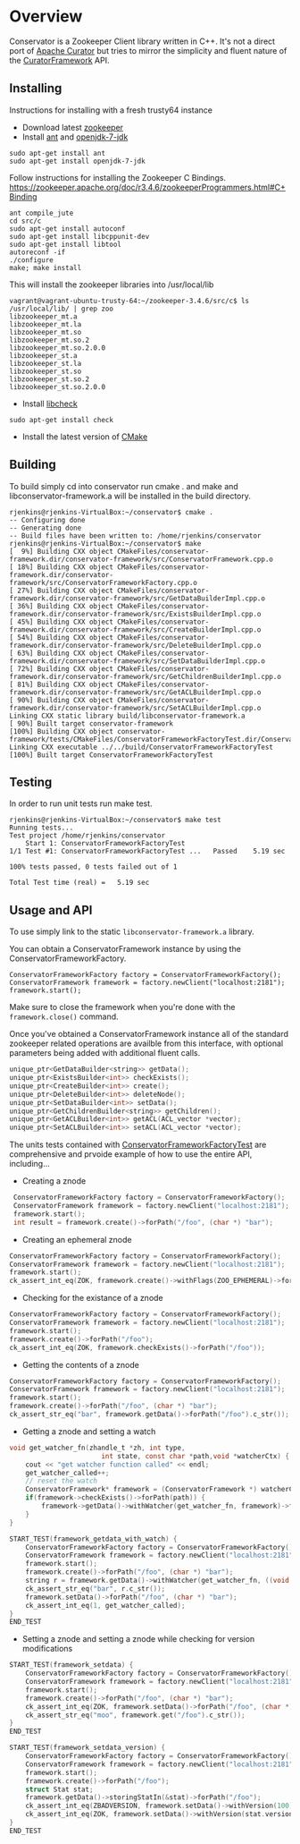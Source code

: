 # Overview

Conservator is a Zookeeper Client library written in C++. It's not a direct port of [Apache Curator](http://curator.apache.org/) but tries to mirror the simplicity and fluent nature of the [CuratorFramework](http://curator.apache.org/apidocs/) API.  

## Installing

Instructions for installing with a fresh trusty64 instance

* Download latest [zookeeper](https://zookeeper.apache.org/)
* Install [ant](http://ant.apache.org/) and [openjdk-7-jdk](http://openjdk.java.net/)

```
sudo apt-get install ant
sudo apt-get install openjdk-7-jdk
```

Follow instructions for installing the Zookeeper C Bindings. https://zookeeper.apache.org/doc/r3.4.6/zookeeperProgrammers.html#C+Binding

```
ant compile_jute
cd src/c
sudo apt-get install autoconf
sudo apt-get install libcppunit-dev
sudo apt-get install libtool
autoreconf -if
./configure
make; make install
```
This will install the zookeeper libraries into /usr/local/lib
```
vagrant@vagrant-ubuntu-trusty-64:~/zookeeper-3.4.6/src/c$ ls /usr/local/lib/ | grep zoo
libzookeeper_mt.a
libzookeeper_mt.la
libzookeeper_mt.so
libzookeeper_mt.so.2
libzookeeper_mt.so.2.0.0
libzookeeper_st.a
libzookeeper_st.la
libzookeeper_st.so
libzookeeper_st.so.2
libzookeeper_st.so.2.0.0
```
* Install [libcheck](http://check.sourceforge.net/)
```
sudo apt-get install check
```
* Install the latest version of [CMake](http://www.cmake.org/download/)

## Building

To build simply cd into conservator run cmake . and make and libconservator-framework.a will be installed in the build directory.
```
rjenkins@rjenkins-VirtualBox:~/conservator$ cmake .
-- Configuring done
-- Generating done
-- Build files have been written to: /home/rjenkins/conservator
rjenkins@rjenkins-VirtualBox:~/conservator$ make
[  9%] Building CXX object CMakeFiles/conservator-framework.dir/conservator-framework/src/ConservatorFramework.cpp.o
[ 18%] Building CXX object CMakeFiles/conservator-framework.dir/conservator-framework/src/ConservatorFrameworkFactory.cpp.o
[ 27%] Building CXX object CMakeFiles/conservator-framework.dir/conservator-framework/src/GetDataBuilderImpl.cpp.o
[ 36%] Building CXX object CMakeFiles/conservator-framework.dir/conservator-framework/src/ExistsBuilderImpl.cpp.o
[ 45%] Building CXX object CMakeFiles/conservator-framework.dir/conservator-framework/src/CreateBuilderImpl.cpp.o
[ 54%] Building CXX object CMakeFiles/conservator-framework.dir/conservator-framework/src/DeleteBuilderImpl.cpp.o
[ 63%] Building CXX object CMakeFiles/conservator-framework.dir/conservator-framework/src/SetDataBuilderImpl.cpp.o
[ 72%] Building CXX object CMakeFiles/conservator-framework.dir/conservator-framework/src/GetChildrenBuilderImpl.cpp.o
[ 81%] Building CXX object CMakeFiles/conservator-framework.dir/conservator-framework/src/GetACLBuilderImpl.cpp.o
[ 90%] Building CXX object CMakeFiles/conservator-framework.dir/conservator-framework/src/SetACLBuilderImpl.cpp.o
Linking CXX static library build/libconservator-framework.a
[ 90%] Built target conservator-framework
[100%] Building CXX object conservator-framework/tests/CMakeFiles/ConservatorFrameworkFactoryTest.dir/ConservatorFrameworkFactoryTest.cpp.o
Linking CXX executable ../../build/ConservatorFrameworkFactoryTest
[100%] Built target ConservatorFrameworkFactoryTest
```

## Testing

In order to run unit tests run make test.
```
rjenkins@rjenkins-VirtualBox:~/conservator$ make test
Running tests...
Test project /home/rjenkins/conservator
    Start 1: ConservatorFrameworkFactoryTest
1/1 Test #1: ConservatorFrameworkFactoryTest ...   Passed    5.19 sec

100% tests passed, 0 tests failed out of 1

Total Test time (real) =   5.19 sec
```

## Usage and API

To use simply link to the static ```libconservator-framework.a``` library. 

You can obtain a ConservatorFramework instance by using the ConservatorFrameworkFactory.

```
ConservatorFrameworkFactory factory = ConservatorFrameworkFactory();
ConservatorFramework framework = factory.newClient("localhost:2181");
framework.start();
```

Make sure to close the framework when you're done with the ```framework.close()``` command.

Once you've obtained a ConservatorFramework instance all of the standard zookeeper related operations are availble from this interface, with optional parameters being added with additional fluent calls.

```c++
unique_ptr<GetDataBuilder<string>> getData();
unique_ptr<ExistsBuilder<int>> checkExists();
unique_ptr<CreateBuilder<int>> create();
unique_ptr<DeleteBuilder<int>> deleteNode();
unique_ptr<SetDataBuilder<int>> setData();
unique_ptr<GetChildrenBuilder<string>> getChildren();
unique_ptr<GetACLBuilder<int>> getACL(ACL_vector *vector);
unique_ptr<SetACLBuilder<int>> setACL(ACL_vector *vector);
```

The units tests contained with [ConservatorFrameworkFactoryTest](https://github.com/rjenkins/conservator/blob/master/conservator-framework/tests/ConservatorFrameworkFactoryTest.cpp) are comprehensive and prvoide example of how to use the entire API, including...

* Creating a znode
```c
 ConservatorFrameworkFactory factory = ConservatorFrameworkFactory();
 ConservatorFramework framework = factory.newClient("localhost:2181");
 framework.start();
 int result = framework.create()->forPath("/foo", (char *) "bar");
```

* Creating an ephemeral znode
```c
ConservatorFrameworkFactory factory = ConservatorFrameworkFactory();
ConservatorFramework framework = factory.newClient("localhost:2181");
framework.start();
ck_assert_int_eq(ZOK, framework.create()->withFlags(ZOO_EPHEMERAL)->forPath("/foo"));
```

* Checking for the existance of a znode
```c
ConservatorFrameworkFactory factory = ConservatorFrameworkFactory();
ConservatorFramework framework = factory.newClient("localhost:2181");
framework.start();
framework.create()->forPath("/foo");
ck_assert_int_eq(ZOK, framework.checkExists()->forPath("/foo"));
```

* Getting the contents of a znode 
```c
ConservatorFrameworkFactory factory = ConservatorFrameworkFactory();
ConservatorFramework framework = factory.newClient("localhost:2181");
framework.start();
framework.create()->forPath("/foo", (char *) "bar");
ck_assert_str_eq("bar", framework.getData()->forPath("/foo").c_str());
```

* Getting a znode and setting a watch
```c
void get_watcher_fn(zhandle_t *zh, int type,
                       int state, const char *path,void *watcherCtx) {
    cout << "get watcher function called" << endl;
    get_watcher_called++;
    // reset the watch
    ConservatorFramework* framework = (ConservatorFramework *) watcherCtx;
    if(framework->checkExists()->forPath(path)) {
        framework->getData()->withWatcher(get_watcher_fn, framework)->forPath(path);
    }
}

START_TEST(framework_getdata_with_watch) {
    ConservatorFrameworkFactory factory = ConservatorFrameworkFactory();
    ConservatorFramework framework = factory.newClient("localhost:2181");
    framework.start();
    framework.create()->forPath("/foo", (char *) "bar");
    string r = framework.getData()->withWatcher(get_watcher_fn, ((void *) &framework))->forPath("/foo");
    ck_assert_str_eq("bar", r.c_str());
    framework.setData()->forPath("/foo", (char *) "bar");
    ck_assert_int_eq(1, get_watcher_called);
}
END_TEST
```

* Setting a znode and setting a znode while checking for version modifications
```c
START_TEST(framework_setdata) {
    ConservatorFrameworkFactory factory = ConservatorFrameworkFactory();
    ConservatorFramework framework = factory.newClient("localhost:2181");
    framework.start();
    framework.create()->forPath("/foo", (char *) "bar");
    ck_assert_int_eq(ZOK, framework.setData()->forPath("/foo", (char *) "moo"));
    ck_assert_str_eq("moo", framework.get("/foo").c_str());
}
END_TEST

START_TEST(framework_setdata_version) {
    ConservatorFrameworkFactory factory = ConservatorFrameworkFactory();
    ConservatorFramework framework = factory.newClient("localhost:2181");
    framework.start();
    framework.create()->forPath("/foo");
    struct Stat stat;
    framework.getData()->storingStatIn(&stat)->forPath("/foo");
    ck_assert_int_eq(ZBADVERSION, framework.setData()->withVersion(100)->forPath("/foo", (char *) "bar"));
    ck_assert_int_eq(ZOK, framework.setData()->withVersion(stat.version)->forPath("/foo", (char *) "bar"));
}
END_TEST
```
